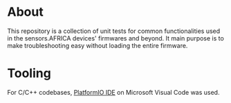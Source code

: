 # About

This repository is a collection of unit tests for common functionalities used in the sensors.AFRICA devices' firmwares and beyond. It main purpose is to make troubleshooting easy without loading the entire firmware.

# Tooling

For C/C++ codebases, [PlatformIO IDE](https://platformio.org/) on Microsoft Visual Code was used.